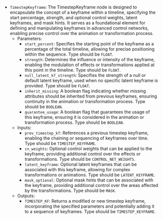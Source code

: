 - `TimestepKeyframe`: The TimestepKeyframe node is designed to encapsulate the concept of a keyframe within a timeline, specifying the start percentage, strength, and optional control weights, latent keyframes, and mask hints. It serves as a foundational element for defining and manipulating keyframes in advanced control networks, enabling precise control over the animation or transformation process.
    - Parameters:
        - `start_percent`: Specifies the starting point of the keyframe as a percentage of the total timeline, allowing for precise positioning within the sequence. Type should be `FLOAT`.
        - `strength`: Determines the influence or intensity of the keyframe, enabling the modulation of effects or transformations applied at this point in the timeline. Type should be `FLOAT`.
        - `null_latent_kf_strength`: Specifies the strength of a null or default latent keyframe, used when no specific latent keyframe is provided. Type should be `FLOAT`.
        - `inherit_missing`: A boolean flag indicating whether missing attributes should be inherited from previous keyframes, ensuring continuity in the animation or transformation process. Type should be `BOOLEAN`.
        - `guarantee_usage`: A boolean flag that guarantees the usage of this keyframe, ensuring it is considered in the animation or transformation process. Type should be `BOOLEAN`.
    - Inputs:
        - `prev_timestep_kf`: References a previous timestep keyframe, enabling the chaining or sequencing of keyframes over time. Type should be `TIMESTEP_KEYFRAME`.
        - `cn_weights`: Optional control weights that can be applied to the keyframe, providing additional control over the effects or transformations. Type should be `CONTROL_NET_WEIGHTS`.
        - `latent_keyframe`: Optional latent keyframes that can be associated with this keyframe, allowing for complex transformations or animations. Type should be `LATENT_KEYFRAME`.
        - `mask_optional`: Optional mask hints that can be associated with the keyframe, providing additional control over the areas affected by the transformations. Type should be `MASK`.
    - Outputs:
        - `TIMESTEP_KF`: Returns a modified or new timestep keyframe, incorporating the specified parameters and potentially adding it to a sequence of keyframes. Type should be `TIMESTEP_KEYFRAME`.
